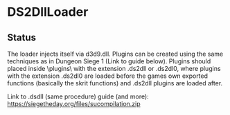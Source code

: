 # DS2DllLoader

## Status
The loader injects itself via d3d9.dll. Plugins can be created using the same techniques as in Dungeon Siege 1 (Link to guide below). Plugins should placed inside <Game Directory>\plugins\ with the extension .ds2dll or .ds2dl0, where plugins with the extension .ds2dl0 are loaded before the games own exported functions (basically the skrit functions) and .ds2dll plugins are loaded after.

Link to .dsdll (same procedure) guide (and more): https://siegetheday.org/files/sucompilation.zip
